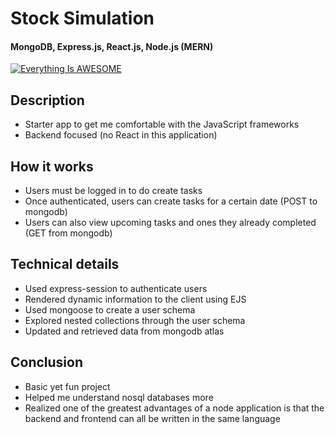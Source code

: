 # Stock Simulation

#### MongoDB, Express.js, React.js, Node.js (MERN)

[![Everything Is AWESOME](https://img.youtube.com/vi/jfb18YuNJQY/0.jpg)](https://www.youtube.com/watch?v=jfb18YuNJQY "Everything Is AWESOME")



## Description
- Starter app to get me comfortable with the JavaScript frameworks
- Backend focused (no React in this application)

## How it works
- Users must be logged in to do create tasks
- Once authenticated, users can create tasks for a certain date (POST to mongodb)
- Users can also view upcoming tasks and ones they already completed (GET from mongodb)

## Technical details
- Used express-session to authenticate users
- Rendered dynamic information to the client using EJS
- Used mongoose to create a user schema
- Explored nested collections through the user schema
- Updated and retrieved data from mongodb atlas
  
## Conclusion
- Basic yet fun project 
- Helped me understand nosql databases more
- Realized one of the greatest advantages of a node application is that the backend and frontend can all be written in the same language
